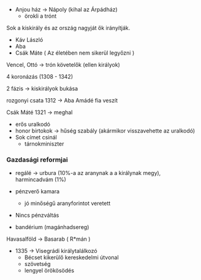 - Anjou ház -> Nápoly (kihal az Árpádház)
	- örokli a trónt
	
Sok a kiskirály és az ország nagyját ők irányítják.
- Káv László
- Aba
- Csák Máte ( Az életében nem sikerül legyőzni )

Vencel, Ottó -> trón követelők (ellen királyok)

4 koronázás (1308 - 1342)

2 fázis -> kiskirályok bukása

rozgonyi csata 1312 -> Aba Amádé fia veszít

Csák Máté 1321 -> meghal

- erős uralkodó
- honor birtokok -> hűség szabály (akármikor visszavehette az uralkodó)
- Sok címet csinál
	- tárnokminiszter
### Gazdasági reformjai

- regálé -> urbura (10%-a az aranynak a a királynak megy), harmincadvám (1%)

- pénzverő kamara
	- jó minőségű aranyforintot veretett

- Nincs pénzváltás
- bandérium (magánhadsereg)

Havasalföld -> Basarab ( R\*mán )

- 1335 -> Visegrádi királytalálkozó
	- Bécset kikerülő kereskedelmi útvonal
	- szövetség
	- lengyel örökösödés